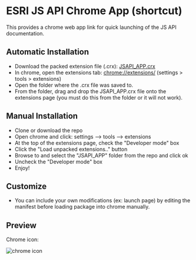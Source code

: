 # ESRI JS API Chrome App (shortcut)

This provides a chrome web app link for quick launching of the JS API documentation.

## Automatic Installation

* Download the packed extension file (.crx): [JSAPI_APP.crx](https://github.com/DavidSpriggs/ChromeWebAppJSAPI/raw/master/JSAPI_APP.crx)
* In chrome, open the extensions tab: [chrome://extensions/](chrome://extensions/) (settings > tools > extensions)
* Open the folder where the .crx file was saved to.
* From the folder, drag and drop the JSAPI_APP.crx file onto the extensions page (you must do this from the folder or it will not work).

## Manual Installation

* Clone or download the repo
* Open chrome and click: settings --> tools --> extensions
* At the top of the extensions page, check the "Developer mode" box
* Click the "Load unpacked extensions.." button
* Browse to and select the "JSAPI_APP" folder from the repo and click ok
* Uncheck the "Developer mode" box
* Enjoy!

## Customize
* You can include your own modifications (ex: launch page) by editing the manifest before loading package into chrome manually.

## Preview
Chrome icon:

![chrome icon](https://raw.github.com/DavidSpriggs/ChromeWebAppJSAPI/master/JSAPI_APP/icon128.png)

